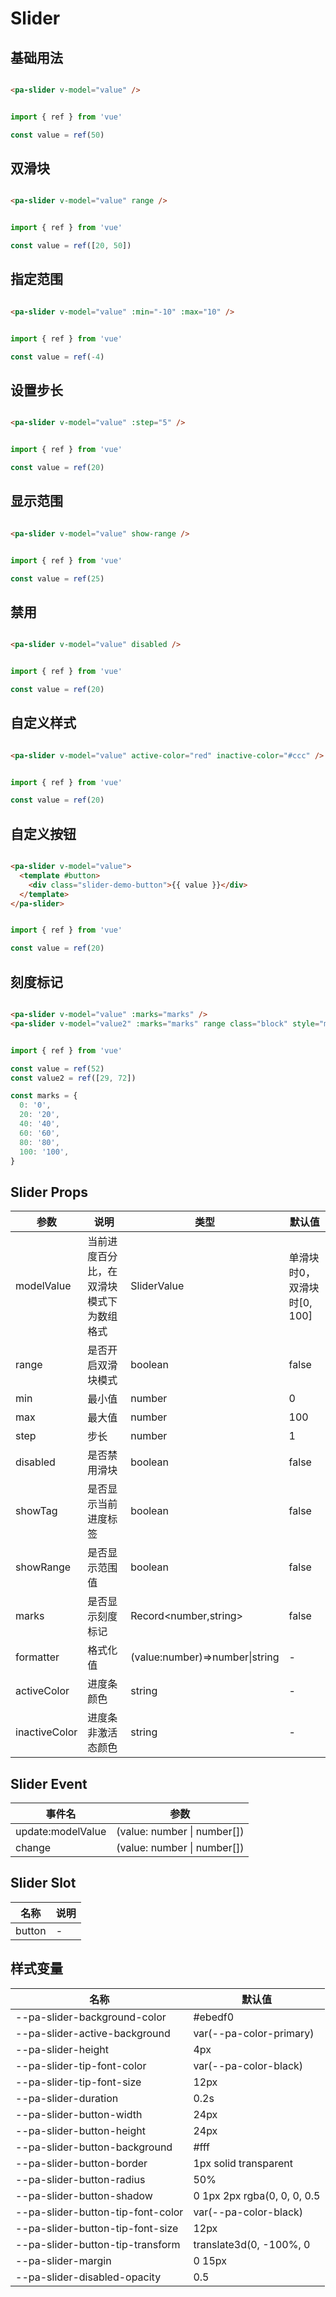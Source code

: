 # Slider

<!--codes start-->

## 基础用法

```html [template]

<pa-slider v-model="value" />

```
```ts [script]

import { ref } from 'vue'

const value = ref(50)

```
## 双滑块

```html [template]

<pa-slider v-model="value" range />

```
```ts [script]

import { ref } from 'vue'

const value = ref([20, 50])

```
## 指定范围

```html [template]

<pa-slider v-model="value" :min="-10" :max="10" />

```
```ts [script]

import { ref } from 'vue'

const value = ref(-4)

```
## 设置步长

```html [template]

<pa-slider v-model="value" :step="5" />

```
```ts [script]

import { ref } from 'vue'

const value = ref(20)

```
## 显示范围

```html [template]

<pa-slider v-model="value" show-range />

```
```ts [script]

import { ref } from 'vue'

const value = ref(25)

```
## 禁用

```html [template]

<pa-slider v-model="value" disabled />

```
```ts [script]

import { ref } from 'vue'

const value = ref(20)

```
## 自定义样式

```html [template]

<pa-slider v-model="value" active-color="red" inactive-color="#ccc" />

```
```ts [script]

import { ref } from 'vue'

const value = ref(20)

```
## 自定义按钮

```html [template]

<pa-slider v-model="value">
  <template #button>
    <div class="slider-demo-button">{{ value }}</div>
  </template>
</pa-slider>

```
```ts [script]

import { ref } from 'vue'

const value = ref(20)

```
## 刻度标记

```html [template]

<pa-slider v-model="value" :marks="marks" />
<pa-slider v-model="value2" :marks="marks" range class="block" style="margin-top: 60px" />

```
```ts [script]

import { ref } from 'vue'

const value = ref(52)
const value2 = ref([29, 72])

const marks = {
  0: '0',
  20: '20',
  40: '40',
  60: '60',
  80: '80',
  100: '100',
}

```

<!--codes end-->

## Slider Props

<!--props start-->

| 参数 | 说明 | 类型 | 默认值 |
| --- | ----- | --- | --- |
| modelValue | 当前进度百分比，在双滑块模式下为数组格式 | SliderValue | 单滑块时0，双滑块时[0, 100] |
| range | 是否开启双滑块模式 | boolean |  false |
| min | 最小值 | number |  0 |
| max | 最大值 | number |  100 |
| step | 步长 | number |  1 |
| disabled | 是否禁用滑块 | boolean |  false |
| showTag | 是否显示当前进度标签 | boolean |  false |
| showRange | 是否显示范围值 | boolean |  false |
| marks | 是否显示刻度标记 | Record\<number,string\> |  false |
| formatter | 格式化值 | (value:number)=\>number\|string | - |
| activeColor | 进度条颜色 | string | - |
| inactiveColor | 进度条非激活态颜色 | string | - |

<!--props end-->

## Slider Event

<!--event start-->

| 事件名 | 参数 |
| --- | --- |
| update:modelValue | (value: number \| number[])  |
| change | (value: number \| number[])  |

<!--event end-->

## Slider Slot

<!--slot start-->

| 名称 | 说明 |
| --- | --- |
| button | - |

<!--slot end-->

## 样式变量

<!--cssVar start-->

| 名称 | 默认值 |
| --- | --- |
| --pa-slider-background-color | #ebedf0 |
| --pa-slider-active-background | var(--pa-color-primary) |
| --pa-slider-height | 4px |
| --pa-slider-tip-font-color | var(--pa-color-black) |
| --pa-slider-tip-font-size | 12px |
| --pa-slider-duration | 0.2s |
| --pa-slider-button-width | 24px |
| --pa-slider-button-height | 24px |
| --pa-slider-button-background | #fff |
| --pa-slider-button-border | 1px solid transparent |
| --pa-slider-button-radius | 50% |
| --pa-slider-button-shadow | 0 1px 2px rgba(0, 0, 0, 0.5 |
| --pa-slider-button-tip-font-color | var(--pa-color-black) |
| --pa-slider-button-tip-font-size | 12px |
| --pa-slider-button-tip-transform | translate3d(0, -100%, 0 |
| --pa-slider-margin | 0 15px |
| --pa-slider-disabled-opacity | 0.5 |

<!--cssVar end-->

